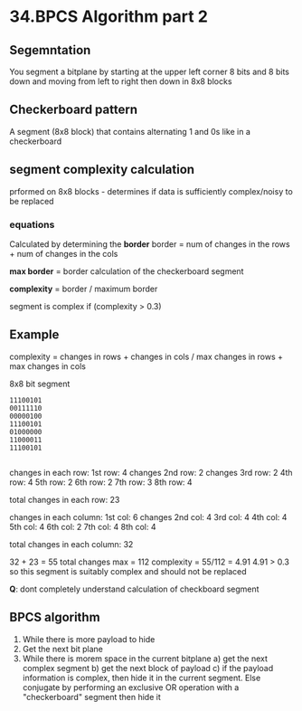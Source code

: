 # 34.BPCS Algorithm part 2

## Segemntation 
You segment a bitplane by starting at the upper left corner 8 bits and 8 bits down and moving from left to right then down in 8x8 blocks 

## Checkerboard pattern 
A segment (8x8 block) that contains alternating 1 and 0s like in a checkerboard 

## segment complexity calculation 
prformed on 8x8 blocks - determines if data is sufficiently complex/noisy to be replaced 

### equations 
Calculated by determining the **border** 
border = num of changes in the rows + num of changes in the cols 

**max border** = border calculation of the checkerboard segment 

**complexity** = border / maximum border 

segment is complex if (complexity > 0.3)

## Example 
complexity = changes in rows + changes in cols / max changes in rows + max changes in cols

8x8 bit segment
```
11100101
00111110
00000100
11100101
01000000
11000011
11100101
 
```

changes in each row: 
1st row: 4 changes 
2nd row: 2 changes
3rd row: 2 
4th row: 4 
5th row: 2 
6th row: 2
7th row: 3
8th row: 4

total changes in each row: 23 

changes in each column: 
1st col: 6 changes 
2nd col: 4 
3rd col: 4 
4th col: 4
5th col: 4
6th col: 2
7th col: 4
8th col: 4

total changes in each column: 32

32 + 23 = 55 total changes
max = 112
complexity = 55/112 = 4.91
4.91 > 0.3 so this segment is suitably complex and should not be replaced

**Q**: dont completely understand calculation of checkboard segment

## BPCS algorithm 
1. While there is more payload to hide
2. Get the next bit plane
3. While there is morem space in the current bitplane 
  a) get the next complex segment 
  b) get the next block of payload 
  c) if the payload information is complex, then hide it in the current segment. Else conjugate by performing an exclusive OR operation with a "checkerboard" segment then hide it 
